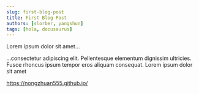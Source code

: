 ```yaml
---
slug: first-blog-post
title: First Blog Post
authors: [slorber, yangshun]
tags: [hola, docusaurus]
---
```

Lorem ipsum dolor sit amet...

<!-- truncate -->

...consectetur adipiscing elit. Pellentesque elementum dignissim ultricies. Fusce rhoncus ipsum tempor eros aliquam consequat. Lorem ipsum dolor sit amet

https://nongzhuan555.github.io/
